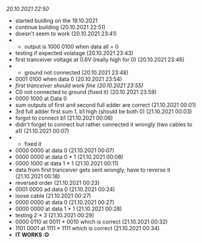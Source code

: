 *20.10.2021 22:50*
- started bulding on the 19.10.2021
- continue building (20.10.2021 22:51)
- doesn't seem to work (20.10.2021 23:41)
- - output is 1000 0100 when data all = 0
- testing if expected volatage (20.10.2021 23:43)
- first tranceiver voltage at 0.6V (really high for 0) (20.10.2021 23:46)
- - ground not connected (20.10.2021 23:48)
- 0001 0100 when data 0 (20.10.2021 23:54)
- *first tranceiver should work fine (20.10.2021 23:55)*
- C0 not connected to ground (fixed it) (20.10.2021 23:59)
- 0000 1000 at Data 0
- sum outputs of first and second full adder are correct (21.10.2021 00:01)
- 3rd full adder first sum 1, b1 high (should be both 0) (21.10.2021 00:03)
- forgot to connect b1 (21.10.2021 00:06)
- didn't forget to connect but rather connected it wrongly (two cables to a1) (21.10.2021 00:07)
- - fixed it
- 0000 0000 at data 0 (21.10.2021 00:07)
- 0000 0000 at data 0 * 1 (21.10.2021 00:08)
- 0000 1000 at data 1 * 1 (21.10.2021 00:11)
- data from first tranceiver gets sent wrongly, have to reverse it (21.10.2021 00:18)
- reversed order (21.10.2021 00:23)
- 0001 0000 ad data 0 (21.10.2021 00:24)
- loose cable (21.10.2021 00:27)
- 0000 0000 at data 0 (21.10.2021 00:27)
- 0000 0000 at data 1 * 1 (21.10.2021 00:28)
- testing 2 * 3 (21.10.2021 00:29)
- 0000 0110 at 0011 * 0010 which is correct (21.10.2021 00:32)
- 1101 0001 at 1111 * 1111 which is correct (21.10.2021 00:34)
- **IT WORKS :D**